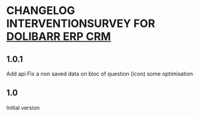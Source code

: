 # CHANGELOG INTERVENTIONSURVEY FOR [DOLIBARR ERP CRM](https://www.dolibarr.org)
## 1.0.1
Add api
Fix a non saved data on bloc of question (icon)
some optimisation

## 1.0

Initial version
